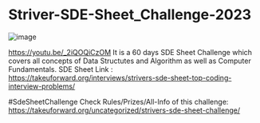 # Striver-SDE-Sheet_Challenge-2023
![image](https://github.com/Aditya02jha/Striver-SDE-Sheet_Challenge-2023/assets/82646276/66b598f9-e6ce-41c2-b52c-f1ec799225e1)

https://youtu.be/_2iQOQiCzOM
It is a 60 days SDE Sheet Challenge which covers all concepts of Data Structutes and Algorithm as well as Computer Fundamentals.
SDE Sheet Link : https://takeuforward.org/interviews/strivers-sde-sheet-top-coding-interview-problems/

#SdeSheetChallenge Check Rules/Prizes/All-Info of this challenge: https://takeuforward.org/uncategorized/strivers-sde-sheet-challenge/
